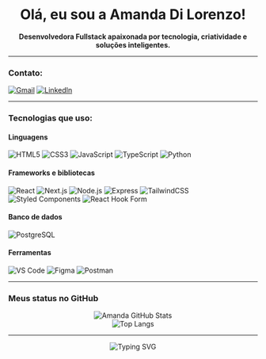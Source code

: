 <h1 align="center">Olá, eu sou a Amanda Di Lorenzo! </h1>

<p align="center"><b>Desenvolvedora Fullstack apaixonada por tecnologia, criatividade e soluções inteligentes.</b></p>

---

### Contato:

[![Gmail](https://img.shields.io/badge/-mandilorenzo@gmail.com-EA4335?style=flat-square&logo=gmail&logoColor=white)](mailto:mandilorenzo@gmail.com)
[![LinkedIn](https://img.shields.io/badge/-LinkedIn-0077B5?style=flat-square&logo=linkedin&logoColor=white)](https://www.linkedin.com/in/mandilorenzo/)

---

### Tecnologias que uso:

#### Linguagens
![HTML5](https://img.shields.io/badge/-HTML5-E34F26?style=flat&logo=html5&logoColor=white)
![CSS3](https://img.shields.io/badge/-CSS3-1572B6?style=flat&logo=css3)
![JavaScript](https://img.shields.io/badge/-JavaScript-F7DF1E?style=flat&logo=javascript&logoColor=black)
![TypeScript](https://img.shields.io/badge/-TypeScript-3178C6?style=flat&logo=typescript&logoColor=white)
![Python](https://img.shields.io/badge/-Python-3776AB?style=flat&logo=python&logoColor=white)

#### Frameworks e bibliotecas
![React](https://img.shields.io/badge/-React-61DAFB?style=flat&logo=react&logoColor=black)
![Next.js](https://img.shields.io/badge/-Next.js-000?style=flat&logo=nextdotjs)
![Node.js](https://img.shields.io/badge/-Node.js-339933?style=flat&logo=node.js&logoColor=white)
![Express](https://img.shields.io/badge/-Express-000?style=flat&logo=express&logoColor=white)
![TailwindCSS](https://img.shields.io/badge/-Tailwind_CSS-06B6D4?style=flat&logo=tailwind-css)
![Styled Components](https://img.shields.io/badge/-styled--components-db7093?style=flat&logo=styled-components&logoColor=white)
![React Hook Form](https://img.shields.io/badge/-React_Hook_Form-ec5990?style=flat&logo=reacthookform)

#### Banco de dados
![PostgreSQL](https://img.shields.io/badge/-PostgreSQL-336791?style=flat&logo=postgresql&logoColor=white)

#### Ferramentas
![VS Code](https://img.shields.io/badge/-VS%20Code-007ACC?style=flat&logo=visual-studio-code)
![Figma](https://img.shields.io/badge/-Figma-F24E1E?style=flat&logo=figma&logoColor=white)
![Postman](https://img.shields.io/badge/-Postman-FF6C37?style=flat&logo=postman)

---

### Meus status no GitHub

<p align="center">
  <img src="https://github-readme-stats.vercel.app/api?username=mandiilorenzo&show_icons=true&theme=tokyonight" alt="Amanda GitHub Stats"/>
  <br />
  <img src="https://github-readme-stats.vercel.app/api/top-langs/?username=mandiilorenzo&layout=compact&theme=tokyonight" alt="Top Langs"/>
</p>

---

<p align="center">
  <img src="https://readme-typing-svg.herokuapp.com?font=Fira+Code&duration=2500&pause=1000&center=true&vCenter=true&width=435&lines=Desenvolvedora+Fullstack;Apaixonada+por+c%C3%B3digo+limpo;Sempre+em+busca+de+novos+desafios" alt="Typing SVG" />
</p>

